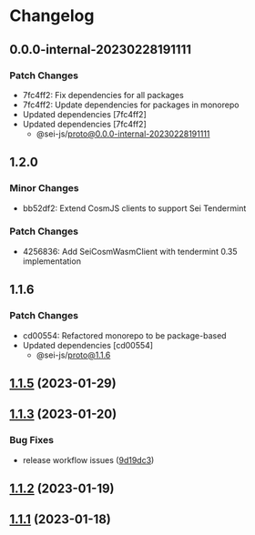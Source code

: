 # Changelog

## 0.0.0-internal-20230228191111

### Patch Changes

- 7fc4ff2: Fix dependencies for all packages
- 7fc4ff2: Update dependencies for packages in monorepo
- Updated dependencies [7fc4ff2]
- Updated dependencies [7fc4ff2]
  - @sei-js/proto@0.0.0-internal-20230228191111

## 1.2.0

### Minor Changes

- bb52df2: Extend CosmJS clients to support Sei Tendermint

### Patch Changes

- 4256836: Add SeiCosmWasmClient with tendermint 0.35 implementation

## 1.1.6

### Patch Changes

- cd00554: Refactored monorepo to be package-based
- Updated dependencies [cd00554]
  - @sei-js/proto@1.1.6

## [1.1.5](https://github.com/sei-protocol/sei-js/compare/v1.1.4...v1.1.5) (2023-01-29)

## [1.1.3](https://github.com/sei-protocol/sei-js/compare/v1.1.2...v1.1.3) (2023-01-20)

### Bug Fixes

- release workflow issues ([9d19dc3](https://github.com/sei-protocol/sei-js/commit/9d19dc39da0fb60099eb95e55a19c490e686169f))

## [1.1.2](https://github.com/sei-protocol/sei-js/compare/v1.1.1...v1.1.2) (2023-01-19)

## [1.1.1](https://github.com/sei-protocol/sei-js/compare/v1.1.0...v1.1.1) (2023-01-18)
